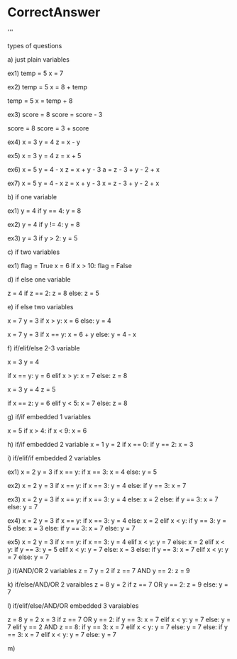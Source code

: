 # CorrectAnswer

'''

types of questions

a) just plain variables

ex1)
temp = 5
x = 7

ex2)
temp = 5
x = 8 + temp

temp = 5
x = temp + 8

ex3)
score = 8
score = score - 3

score = 8
score = 3 + score

ex4)
x = 3
y = 4
z = x - y

ex5)
x = 3
y = 4
z = x + 5

ex6)
x = 5
y = 4 - x
z = x + y - 3
a = z - 3 + y - 2 + x

ex7) 
x = 5
y = 4 - x
z = x + y - 3
x = z - 3 + y - 2 + x

b) if one variable

ex1)
y = 4
if y == 4:
    y = 8

ex2)
y = 4
if y != 4:
    y = 8

ex3)
y = 3
if y > 2:
    y = 5

c) if two variables

ex1)
flag = True
x = 6
if x > 10:
    flag = False

d) if else one variable

z = 4
if z == 2:
    z = 8
else:
    z = 5

e) if else two variables

x = 7
y = 3
if x > y:
    x = 6
else:
    y = 4

x = 7
y = 3
if x == y:
    x = 6 + y
else:
    y = 4 - x

f) if/elif/else 2-3 variable

x = 3
y = 4

if x == y:
    y = 6
elif x > y:
    x = 7
else: 
    z = 8

x = 3
y = 4
z = 5

if x == z:
    y = 6
elif y < 5:
    x = 7
else: 
    z = 8

g) if/if embedded 1 variables

x = 5
if x > 4:
    if x < 9:
        x = 6

h) if/if embedded 2 variable
x = 1
y = 2
if x == 0:
    if y == 2:
        x = 3

i) if/elif/if embedded 2 variables

ex1)
x = 2
y = 3
if x == y:
    if x == 3:
        x = 4
else:
    y = 5

ex2)
x = 2
y = 3
if x == y:
    if x == 3:
        y = 4
else:
    if y == 3:
        x = 7

ex3)
x = 2
y = 3
if x == y:
    if x == 3:
        y = 4
    else:
        x = 2
else:
    if y == 3:
        x = 7
    else:
        y = 7

ex4)
x = 2
y = 3
if x == y:
    if x == 3:
        y = 4
    else:
        x = 2
elif x < y:
    if y == 3:
        y = 5
    else:
        x = 3
else:
    if y == 3:
        x = 7
    else:
        y = 7

ex5)
x = 2
y = 3
if x == y:
    if x == 3:
        y = 4
    elif x < y:
        y = 7
    else:
        x = 2
elif x < y:
    if y == 3:
        y = 5
    elif x < y:
        y = 7
    else:
        x = 3
else:
    if y == 3:
        x = 7
    elif x < y:
        y = 7
    else:
        y = 7

j) if/AND/OR 2 variables
z = 7
y = 2
if z == 7 AND y == 2:
    z = 9

k) if/else/AND/OR 2 varaibles
z = 8
y = 2
if z == 7 OR y == 2:
    z = 9
else:
    y = 7

l) if/elif/else/AND/OR embedded 3 varaiables

z = 8
y = 2
x = 3
if z == 7 OR y == 2:
    if y == 3:
        x = 7
    elif x < y:
        y = 7
    else:
        y = 7
elif y == 2 AND z == 8:
    if y == 3:
        x = 7
    elif x < y:
        y = 7
    else:
        y = 7
else:
    if y == 3:
        x = 7
    elif x < y:
        y = 7
    else:
        y = 7

m) 


